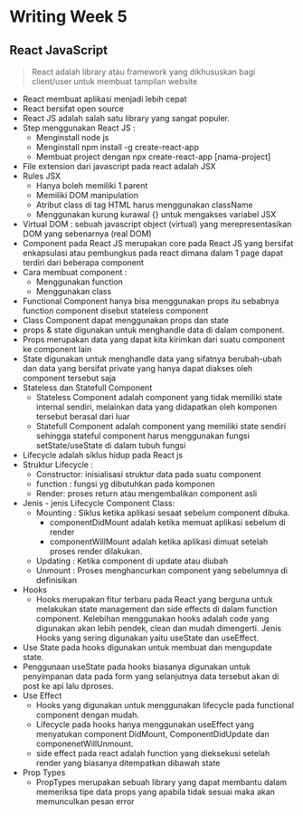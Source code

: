 # Writing Week 5
## **React JavaScript**
> React adalah library atau framework yang dikhususkan bagi client/user untuk membuat tampilan website
- React membuat aplikasi menjadi lebih cepat
- React bersifat open source
- React JS adalah salah satu library yang sangat populer.
- Step menggunakan React JS :
  - Menginstall node js
  - Menginstall npm install -g create-react-app
  - Membuat project dengan npx create-react-app [nama-project]
- File extension dari javascript pada react adalah JSX
- Rules JSX
  - Hanya boleh memiliki 1 parent 
  - Memiliki DOM manipulation 
  - Atribut class di tag HTML harus menggunakan className
  - Menggunakan kurung kurawal {} untuk mengakses variabel JSX
- Virtual DOM : sebuah javascript object (virtual) yang merepresentasikan DOM yang sebenarnya (real DOM)
- Component pada React JS merupakan  core pada React JS yang bersifat enkapsulasi atau pembungkus pada react dimana dalam 1 page dapat terdiri dari beberapa component
- Cara membuat component :
  - Menggunakan function
  - Menggunakan class
- Functional Component hanya bisa menggunakan props itu sebabnya function component disebut stateless component
- Class Component dapat menggunakan props dan state
- props & state digunakan untuk menghandle data di dalam component.
- Props merupakan data yang dapat kita kirimkan dari suatu component ke component lain
- State digunakan untuk menghandle data yang sifatnya berubah-ubah dan data yang bersifat private yang hanya dapat diakses oleh component tersebut saja
- Stateless dan Statefull Component
  - Stateless Component adalah component yang tidak memiliki state internal sendiri, melainkan data yang didapatkan oleh komponen tersebut berasal dari luar
  - Statefull Component adalah component yang memiliki state sendiri sehingga stateful component harus menggunakan fungsi setState/useState di dalam tubuh fungsi
- Lifecycle adalah siklus hidup pada React js
- Struktur Lifecycle :
  - Constructor: inisialisasi struktur data pada suatu component
  - function : fungsi yg dibutuhkan pada komponen
  - Render: proses return atau mengembalikan component asli 
- Jenis - jenis Lifecycle Component Class:
  - Mounting : Siklus ketika aplikasi sesaat sebelum component dibuka.
    - componentDidMount adalah ketika memuat aplikasi sebelum di render
    - componentWillMount adalah ketika aplikasi dimuat setelah proses render dilakukan.
  - Updating : Ketika component di update atau diubah
  - Unmount : Proses menghancurkan component yang sebelumnya di definisikan
- Hooks
  - Hooks merupakan fitur terbaru pada React yang berguna untuk melakukan state management dan side effects di dalam function component.
    Kelebihan menggunakan hooks adalah code yang digunakan akan lebih pendek, clean dan mudah dimengerti.
    Jenis Hooks yang sering digunakan yaitu useState dan useEffect.
- Use State pada hooks digunakan untuk membuat dan mengupdate state.
- Penggunaan useState pada hooks biasanya digunakan untuk penyimpanan data pada form yang selanjutnya data tersebut akan di post ke api lalu dproses.
- Use Effect
  - Hooks yang digunakan untuk menggunakan lifecycle pada functional component dengan mudah.
  - Lifecycle pada hooks hanya menggunakan useEffect yang menyatukan component DidMount, ComponentDidUpdate dan componenetWillUnmount.
  - side effect pada react adalah function yang dieksekusi setelah render yang biasanya ditempatkan dibawah state
- Prop Types
  - PropTypes merupakan sebuah library yang dapat membantu dalam memeriksa tipe data props yang apabila tidak sesuai maka akan memunculkan pesan error
